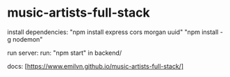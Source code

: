# music-artists-full-stack

install dependencies: 
"npm install express cors morgan uuid"
"npm install -g nodemon"

run server:
run: "npm start" in backend/

docs:
[https://www.emilvn.github.io/music-artists-full-stack/]